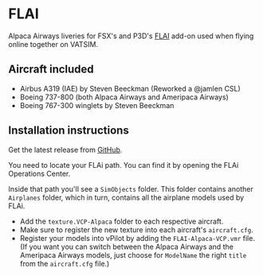 # FLAI
Alpaca Airways liveries for FSX's and P3D's [FLAI](http://flai.bvartcc.com/) 
add-on used when flying online together on VATSIM.

## Aircraft included

- Airbus A319 (IAE) by Steven Beeckman (Reworked a @jamlen CSL)
- Boeing 737-800 (both Alpaca Airways and Ameripaca Airways)
- Boeing 767-300 winglets by Steven Beeckman

## Installation instructions
Get the latest release from [GitHub](https://github.com/flightdeck2sim/FLAI/releases).

You need to locate your FLAi path. You can find it by opening the FLAi 
Operations Center.

Inside that path you'll see a `SimObjects` folder. This folder contains another 
`Airplanes` folder, which in turn, contains all the airplane models used by 
FLAi.

- Add the `texture.VCP-Alpaca` folder to each respective aircraft.
- Make sure to register the new texture into each aircraft's `aircraft.cfg`.
- Register your models into vPilot by adding the `FLAI-Alpaca-VCP.vmr` file. 
(If you want you can switch between the Alpaca Airways and the Ameripaca Airways 
models, just choose for `ModelName` the right `title` from the `aircraft.cfg` 
file.)